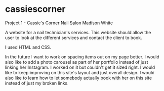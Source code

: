 # cassiescorner
Project 1 - Cassie's Corner Nail Salon
Madison White

A website for a nail technician's services. This website should allow the user to look at the different services and contact the client to book.

I used HTML and CSS.

In the future I want to work on spacing items out on my page better. I would also like to add a photo carousel as part of her portfolio instead of just linking her Instagram. I worked on it but couldn't get it sized right. I would like to keep improving on this site's layout and just overall design. I would also like to learn how to let somebody actually book with her on this site instead of just my broken links.